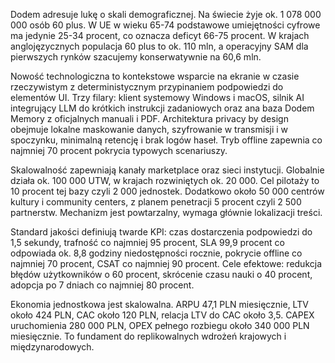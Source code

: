 Dodem adresuje lukę o skali demograficznej. Na świecie żyje ok. 1 078 000 000 osób 60 plus. W UE w wieku 65-74 podstawowe umiejętności cyfrowe ma jedynie 25-34 procent, co oznacza deficyt 66-75 procent. W krajach anglojęzycznych populacja 60 plus to ok. 110 mln, a operacyjny SAM dla pierwszych rynków szacujemy konserwatywnie na 60,6 mln.

Nowość technologiczna to kontekstowe wsparcie na ekranie w czasie rzeczywistym z deterministycznym przypinaniem podpowiedzi do elementów UI. Trzy filary: klient systemowy Windows i macOS, silnik AI integrujący LLM do krótkich instrukcji zadaniowych oraz ana baza Dodem Memory z oficjalnych manuali i PDF. Architektura privacy by design obejmuje lokalne maskowanie danych, szyfrowanie w transmisji i w spoczynku, minimalną retencję i brak logów haseł. Tryb offline zapewnia co najmniej 70 procent pokrycia typowych scenariuszy.

Skalowalność zapewniają kanały marketplace oraz sieci instytucji. Globalnie działa ok. 100 000 UTW, w krajach rozwiniętych ok. 20 000. Cel pilotaży to 10 procent tej bazy czyli 2 000 jednostek. Dodatkowo około 50 000 centrów kultury i community centers, z planem penetracji 5 procent czyli 2 500 partnerstw. Mechanizm jest powtarzalny, wymaga głównie lokalizacji treści.

Standard jakości definiują twarde KPI: czas dostarczenia podpowiedzi do 1,5 sekundy, trafność co najmniej 95 procent, SLA 99,9 procent co odpowiada ok. 8,8 godziny niedostępności rocznie, pokrycie offline co najmniej 70 procent, CSAT co najmniej 90 procent. Cele efektowe: redukcja błędów użytkowników o 60 procent, skrócenie czasu nauki o 40 procent, adopcja po 7 dniach co najmniej 80 procent.

Ekonomia jednostkowa jest skalowalna. ARPU 47,1 PLN miesięcznie, LTV około 424 PLN, CAC około 120 PLN, relacja LTV do CAC około 3,5. CAPEX uruchomienia 280 000 PLN, OPEX pełnego rozbiegu około 340 000 PLN miesięcznie. To fundament do replikowalnych wdrożeń krajowych i międzynarodowych.
